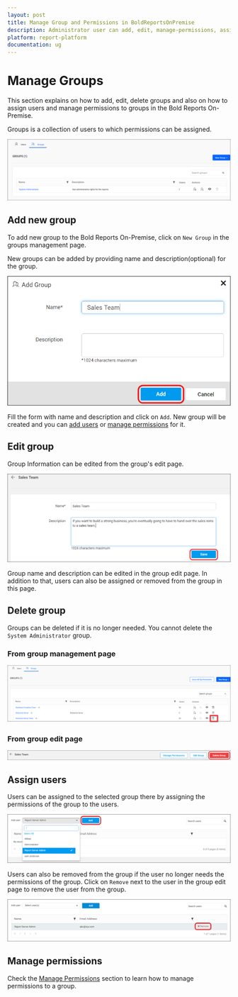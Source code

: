 ```yaml
---
layout: post
title: Manage Group and Permissions in BoldReportsOnPremise
description: Administrator user can add, edit, manage-permissions, assign users to group and delete groups in the Bold Reports On-Premise.
platform: report-platform
documentation: ug
---
```


# Manage Groups

This section explains on how to add, edit, delete groups and also on how to assign users and manage permissions to groups in the Bold Reports On-Premise.

Groups is a collection of users to which permissions can be assigned.

![Manage Groups](/static/assets/on-premise/images/manage-users-and-groups/groups/manage-groups.png)

## Add new group

To add new group to the Bold Reports On-Premise, click on `New Group` in the groups management page.

New groups can be added by providing name and description(optional) for the group.

![Add Groups](/static/assets/on-premise/images/manage-users-and-groups/groups/add-group.png)

Fill the form with name and description and click on `Add`. New group will be created and you can [add users](#assign-users) or [manage permissions](#manage-permissions) for it.

## Edit group

Group Information can be edited from the group's edit page.

![Edit Group](/static/assets/on-premise/images/manage-users-and-groups/groups/edit-group.png)

Group name and description can be edited in the group edit page. In addition to that, users can also be assigned or removed from the group in this page.

## Delete group

Groups can be deleted if it is no longer needed. You cannot delete the `System Administrator` group.

### From group management page

![Delete group from group management page](/static/assets/on-premise/images/manage-users-and-groups/groups/delete-group-1.png)

### From group edit page

![Delete group from group edit page](/static/assets/on-premise/images/manage-users-and-groups/groups/delete-group-2.png)

## Assign users

Users can be assigned to the selected group there by assigning the permissions of the group to the users.

![Assign Users](/static/assets/on-premise/images/manage-users-and-groups/groups/assign-users-to-groups.png)

Users can also be removed from the group if the user no longer needs the permissions of the group. Click on `Remove` next to the user in the group edit page to remove the user from the group.

![Assign Users](/static/assets/on-premise/images/manage-users-and-groups/groups/remove-users-from-group.png)

## Manage permissions

Check the [Manage Permissions](/on-premise/manage-permissions/) section to learn how to manage permissions to a group.